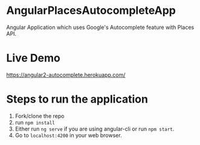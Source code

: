 # AngularPlacesAutocompleteApp
  Angular Application which uses Google's Autocomplete feature with Places API. 
  
# Live Demo
  https://angular2-autocomplete.herokuapp.com/

# Steps to run the application
  1. Fork/clone the repo
  2. run `npm install`
  3. Either run `ng serve` if you are using angular-cli or run `npm start`.
  4. Go to `localhost:4200` in your web browser.

